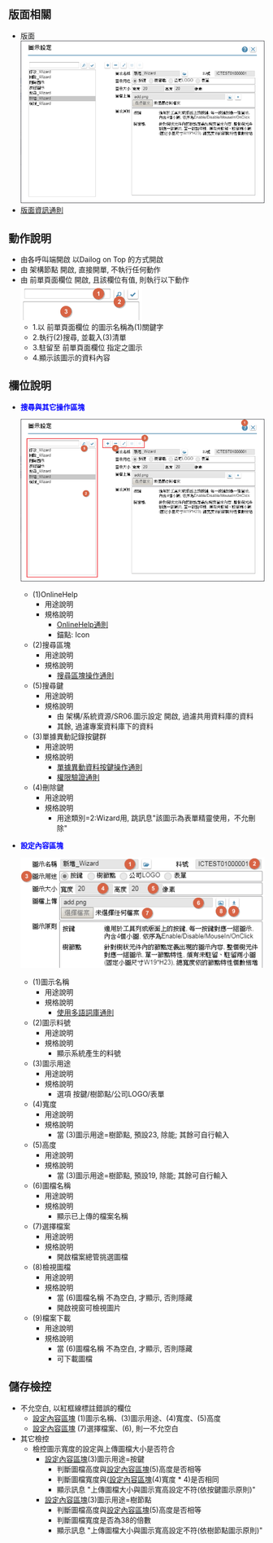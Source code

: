 ## <div id="layout">版面相關</div>
* 版面</br>
    ![pic][image_icon]
* [版面資訊通則][link_ruleother1]
		
## <div id="form-action">動作說明</div>
* 由各呼叫端開啟 以Dailog on Top 的方式開啟		
* 由 架構節點 開啟, 直接開單, 不執行任何動作		
* 由 前單頁面欄位 開啟, 且該欄位有值, 則執行以下動作</br>
    ![pic][image_action1]
    * 1.以 前單頁面欄位 的圖示名稱為(1)關鍵字
	* 2.執行(2)搜尋, 並載入(3)清單
	* 3.駐留至 前單頁面欄位 指定之圖示
	* 4.顯示該圖示的資料內容	    

## <div id="object-desc">欄位說明</div>
* <p id="fieldbreak1" style="color:blue;font-weight:bold">搜尋與其它操作區塊</p>

    ![pic][image_fieldbreak1]
    * (1)OnlineHelp
        * 用途說明
        * 規格說明
            * [OnlineHelp通則][link_ruleother2]
            * 錨點: Icon
    * (2)搜尋區塊
        * 用途說明
        * 規格說明
            * [搜尋區塊操作通則][link_rulebutton1]
    * (5)搜尋鍵
        * 用途說明
        * 規格說明
            * 由 架構/系統資源/SR06.圖示設定 開啟, 過濾共用資料庫的資料
            * 其餘, 過濾專案資料庫下的資料
    * (3)單據異動記錄按鍵群
        * 用途說明
        * 規格說明
            * [單據異動資料按鍵操作通則][link_rulebutton2]
            * [權限驗證通則][link_ruleother6]
    * (4)刪除鍵
        * 用途說明
        * 規格說明    
            * 用途類別=2:Wizard用, 跳訊息"該圖示為表單精靈使用，不允刪除"
* <p id="fieldbreak2" style="color:blue;font-weight:bold">設定內容區塊</p>

    ![pic][image_fieldbreak2]
    * (1)圖示名稱
        * 用途說明
        * 規格說明
            * [使用多語詞庫通則][link_ruledialog2]
    * (2)圖示料號
        * 用途說明
        * 規格說明
            * 顯示系統產生的料號
    * (3)圖示用途
        * 用途說明
        * 規格說明
            * 選項 按鍵/樹節點/公司LOGO/表單    
    * (4)寬度
        * 用途說明
        * 規格說明
            * 當 (3)圖示用途=樹節點, 預設23, 除能; 其餘可自行輸入
    * (5)高度
        * 用途說明
        * 規格說明
            * 當 (3)圖示用途=樹節點, 預設19, 除能; 其餘可自行輸入
    * (6)圖檔名稱
        * 用途說明
        * 規格說明
            * 顯示已上傳的檔案名稱
    * (7)選擇檔案
        * 用途說明
        * 規格說明
            * 開啟檔案總管挑選圖檔
    * (8)檢視圖檔
        * 用途說明
        * 規格說明
            * 當 (6)圖檔名稱 不為空白, 才顯示, 否則隱藏
            * 開啟視窗可檢視圖片
    * (9)檔案下載
        * 用途說明
        * 規格說明
            * 當 (6)圖檔名稱 不為空白, 才顯示, 否則隱藏
            * 可下載圖檔

## <div id="save-action">儲存檢控</div>
* 不允空白, 以紅框線標註錯誤的欄位
    * [設定內容區塊][link_fieldbreak2] (1)圖示名稱、(3)圖示用途、(4)寬度、(5)高度
    * [設定內容區塊][link_fieldbreak2] (7)選擇檔案、(6), 則一不允空白
* 其它檢控
    * 檢控圖示寬度的設定與上傳圖檔大小是否符合
        * [設定內容區塊][link_fieldbreak2](3)圖示用途=按鍵
            * 判斷圖檔高度與[設定內容區塊][link_fieldbreak2](5)高度是否相等
            * 判斷圖檔寬度與([設定內容區塊][link_fieldbreak2](4)寬度 * 4)是否相同
            * 顯示訊息 "上傳圖檔大小與圖示寬高設定不符(依按鍵圖示原則)"
        * [設定內容區塊][link_fieldbreak2](3)圖示用途=樹節點
            * 判斷圖檔高度與[設定內容區塊][link_fieldbreak2](5)高度是否相等
            * 判斷圖檔寬度是否為38的倍數
            * 顯示訊息 "上傳圖檔大小與圖示寬高設定不符(依樹節點圖示原則)"

<!-- 圖片 -->
[image_icon]:attachment/Icon.png
[image_action1]:attachment/action1.png
[image_fieldbreak1]:attachment/fieldbreak1.png
[image_fieldbreak2]:attachment/fieldbreak2.png

<!-- 超連結 -->
[link_fieldbreak2]:#fieldbreak2 "設定內容區塊"
[link_ruleother1]:../RulesOther/README#ruleother1 "共用通則_其它/版面資訊通則"
[link_ruleother2]:../RulesOther/README#ruleother2 "共用通則_其它/OnlineHelp通則"
[link_ruleother6]:../RulesOther/README#ruleother6 "共用通則_其它/權限驗証通則"
[link_rulebutton1]:../RulesButton/README#rulebutton1 "共用通則_操作按鍵/搜尋區塊操作通則"
[link_rulebutton2]:../RulesButton/README#rulebutton2 "共用通則_操作按鍵/單據異動資料按鍵操作通則"
[link_ruledialog2]:../RulesDialog/README#ruledialog2 "共用通則_開啟單據/使用多語詞庫通則"


